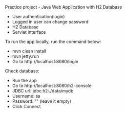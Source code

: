 Practice project - Java Web Application with H2 Database
- User authentication(login)
- Logged in user can change password
- H2 Database
- Servlet interface

To run the app locally, run the command below:
- mvn clean install
- mvn jetty:run
- Go to http://localhost:8080/login

Check database:
- Run the app
- Go to http://localhost:8080/h2-console
- JDBC url: jdbc:h2:./data/mydb
- Username: sa
- Password: "" (leave it empty)
- Click Connect

